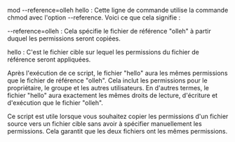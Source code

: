 mod --reference=olleh hello : Cette ligne de commande utilise la commande chmod avec l'option --reference. Voici ce que cela signifie :

--reference=olleh : Cela spécifie le fichier de référence "olleh" à partir duquel les permissions seront copiées.

hello : C'est le fichier cible sur lequel les permissions du fichier de référence seront appliquées.

Après l'exécution de ce script, le fichier "hello" aura les mêmes permissions que le fichier de référence "olleh". Cela inclut les permissions pour le propriétaire, le groupe et les autres utilisateurs. En d'autres termes, le fichier "hello" aura exactement les mêmes droits de lecture, d'écriture et d'exécution que le fichier "olleh".

Ce script est utile lorsque vous souhaitez copier les permissions d'un fichier source vers un fichier cible sans avoir à spécifier manuellement les permissions. Cela garantit que les deux fichiers ont les mêmes permissions.
